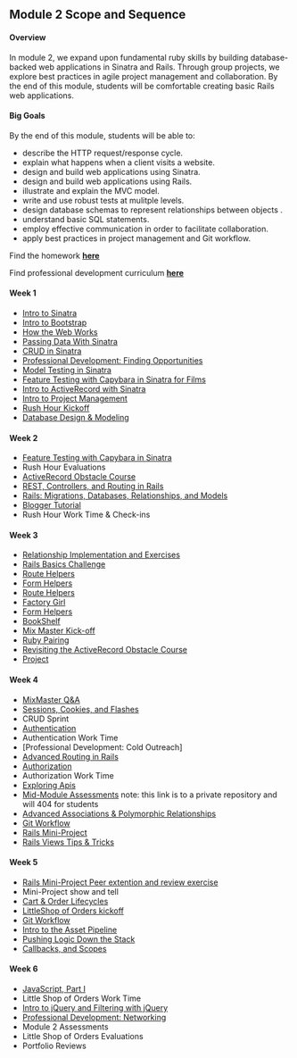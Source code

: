 ## Module 2 Scope and Sequence

#### Overview

In module 2, we expand upon fundamental ruby skills by building database-backed web applications in Sinatra and Rails. Through group projects, we explore best practices in agile project management and collaboration. By the end of this module, students will be comfortable creating basic Rails web applications. 

#### Big Goals

By the end of this module, students will be able to:

* describe the HTTP request/response cycle.
* explain what happens when a client visits a website.
* design and build web applications using Sinatra.
* design and build web applications using Rails.
* illustrate and explain the MVC model.
* write and use robust tests at mulitple levels.
* design database schemas to represent relationships between objects .
* understand basic SQL statements.
* employ effective communication in order to facilitate collaboration.
* apply best practices in project management and Git workflow.

Find the homework [__here__](https://github.com/turingschool/homework/blob/master/module-2-homework.markdown)

Find professional development curriculum [__here__](https://github.com/turingschool/professional_skills)

#### Week 1

* [Intro to Sinatra](https://github.com/turingschool/lesson_plans/blob/master/ruby_02-web_applications_with_ruby/outlines/introduction_to_sinatra.markdown)
* [Intro to Bootstrap](https://github.com/turingschool/lesson_plans/blob/master/ruby_02-web_applications_with_ruby/outlines/introduction_to_bootstrap_v2.md)
* [How the Web Works](https://github.com/turingschool/lesson_plans/blob/master/ruby_02-web_applications_with_ruby/outlines/how_the_web_works.markdown)
* [Passing Data With Sinatra](https://github.com/case-eee/shopping)
* [CRUD in Sinatra](https://github.com/turingschool/lesson_plans/blob/master/ruby_02-web_applications_with_ruby/outlines/intro_to_crud_redux.markdown)
* [Professional Development: Finding Opportunities](https://github.com/turingschool/professional_skills/blob/master/finding_opportunities.md)
* [Model Testing in Sinatra](https://github.com/turingschool/lesson_plans/blob/master/ruby_02-web_applications_with_ruby/outlines/model_testing_in_sinatra_with_films.md)
* [Feature Testing with Capybara in Sinatra for Films](https://github.com/turingschool/lesson_plans/blob/master/ruby_02-web_applications_with_ruby/outlines/feature_testing_in_sinatra_with_films.markdown)
* [Intro to ActiveRecord with Sinatra](https://github.com/turingschool/lesson_plans/blob/master/ruby_02-web_applications_with_ruby/outlines/intro_to_active_record_in_sinatra.markdown)
* [Intro to Project Management](https://github.com/turingschool/lesson_plans/blob/master/ruby_02-web_applications_with_ruby/outlines/intro_to_project_management.markdown)
* [Rush Hour Kickoff](https://github.com/turingschool/curriculum/blob/master/source/projects/rush_hour.md)
* [Database Design & Modeling](https://github.com/turingschool/lesson_plans/blob/master/ruby_02-web_applications_with_ruby/outlines/visualising_and_implementing_database_relationships.markdown)

#### Week 2

* [Feature Testing with Capybara in Sinatra](https://github.com/turingschool/lesson_plans/blob/master/ruby_02-web_applications_with_ruby/outlines/feature_testing_in_sinatra_with_capybara.markdown)
* Rush Hour Evaluations
* [ActiveRecord Obstacle Course](https://github.com/turingschool/lesson_plans/blob/master/ruby_02-web_applications_with_ruby/outlines/active_record_obstacle_course.markdown)
* [REST, Controllers, and Routing in Rails](https://github.com/turingschool/lesson_plans/blob/master/ruby_02-web_applications_with_ruby/outlines/rest_routing_and_controllers_in_rails.markdown)
* [Rails: Migrations, Databases, Relationships, and Models](https://github.com/turingschool/lesson_plans/blob/master/ruby_02-web_applications_with_ruby/outlines/models_databases_relationships.markdown)
* [Blogger Tutorial](http://tutorials.jumpstartlab.com/projects/blogger.html)
* Rush Hour Work Time & Check-ins

#### Week 3

* [Relationship Implementation and Exercises](https://github.com/turingschool-examples/relationship_practice_exercises)
* [Rails Basics Challenge](https://github.com/turingschool/challenges/blob/master/models_databases_relationships_routes_controllers_oh_my.markdown)
* [Route Helpers](https://github.com/turingschool/lesson_plans/blob/master/ruby_02-web_applications_with_ruby/outlines/route_helpers.md)
* [Form Helpers](https://github.com/turingschool/lesson_plans/blob/master/ruby_02-web_applications_with_ruby/outlines/form_helpers_rails.markdown)
* [Route Helpers](https://github.com/turingschool/lesson_plans/blob/master/ruby_02-web_applications_with_ruby/outlines/route_helpers.md)
* [Factory Girl](https://github.com/turingschool/lesson_plans/blob/master/ruby_02-web_applications_with_ruby/outlines/factory_documentation.md)
* [Form Helpers](https://github.com/turingschool/lesson_plans/blob/master/ruby_02-web_applications_with_ruby/outlines/form_helpers_rails.markdown)
* [BookShelf](https://github.com/turingschool/lesson_plans/blob/master/ruby_02-web_applications_with_ruby/outlines/forms_primer.markdown)
* [Mix Master Kick-off](https://github.com/turingschool/lesson_plans/tree/master/ruby_02-web_applications_with_ruby/mix_master)
* [Ruby Pairing]()
* [Revisiting the ActiveRecord Obstacle Course](https://github.com/turingschool/lesson_plans/blob/master/ruby_02-web_applications_with_ruby/outlines/active_record_obstacle_course.markdown)
* [Project]()

#### Week 4

* [MixMaster Q&A](https://github.com/turingschool/lesson_plans/tree/master/ruby_02-web_applications_with_ruby/mix_master)
* [Sessions, Cookies, and Flashes](https://github.com/turingschool/lesson_plans/blob/master/ruby_02-web_applications_with_ruby/outlines/sessions_cookies_flashes.markdown)
* CRUD Sprint
* [Authentication](https://github.com/turingschool/lesson_plans/blob/master/ruby_02-web_applications_with_ruby/outlines/authentication.markdown)
* Authentication Work Time
* [Professional Development: Cold Outreach]
* [Advanced Routing in Rails](https://github.com/turingschool/lesson_plans/blob/master/ruby_02-web_applications_with_ruby/outlines/advanced_routing_rails.markdown)
* [Authorization](https://github.com/turingschool/lesson_plans/blob/master/ruby_02-web_applications_with_ruby/outlines/authorization-in-rails.markdown)
* Authorization Work Time
* [Exploring Apis](https://github.com/turingschool/lesson_plans/blob/master/ruby_02-web_applications_with_ruby/outlines/exploring_apis.markdown)
* [Mid-Module Assessments](https://github.com/turingschool/assessment_challenges/blob/master/module_2_diagnostic.markdown) note: this link is to a private repository and will 404 for students
* [Advanced Associations & Polymorphic Relationships](https://github.com/turingschool/lesson_plans/blob/master/ruby_02-web_applications_with_ruby/outlines/advanced_associations.markdown)
* [Git Workflow](https://github.com/turingschool/lesson_plans/blob/master/ruby_02-web_applications_with_ruby/outlines/small_team_git_workflow.md)
* [Rails Mini-Project](https://github.com/turingschool/challenges/blob/master/rails-mini-project.markdown)
* [Rails Views Tips & Tricks](https://github.com/turingschool/lesson_plans/blob/master/ruby_02-web_applications_with_ruby/outlines/rails_views_tips_and_techniques.markdown)

#### Week 5

* [Rails Mini-Project Peer extention and review exercise](https://github.com/turingschool/lesson_plans/blob/master/ruby_02-web_applications_with_ruby/outlines/mini-project-gem-implementation.md)
* Mini-Project show and tell
* [Cart & Order Lifecycles](https://github.com/turingschool/lesson_plans/blob/master/ruby_02-web_applications_with_ruby/outlines/cart_implementation.markdown)
* [LittleShop of Orders kickoff](https://github.com/turingschool/curriculum/blob/master/source/projects/little_shop.markdown)
* [Git Workflow](https://github.com/turingschool/lesson_plans/blob/master/ruby_02-web_applications_with_ruby/outlines/git_workflows.markdown)
* [Intro to the Asset Pipeline](https://github.com/turingschool/lesson_plans/blob/master/ruby_02-web_applications_with_ruby/outlines/intro_to_the_asset_pipeline.markdown)
* [Pushing Logic Down the Stack](http://tutorials.jumpstartlab.com/topics/architecture/pushing_logic_down_the_stack.html)
* [Callbacks, and Scopes](https://github.com/turingschool-examples/turing-scholarbot)

#### Week 6

* [JavaScript, Part I](https://github.com/turingschool/lesson_plans/blob/master/ruby_02-web_applications_with_ruby/outlines/introduction_to_javascript.markdown)
* Little Shop of Orders Work Time
* [Intro to jQuery and Filtering with jQuery](https://github.com/turingschool/lesson_plans/blob/master/ruby_02-web_applications_with_ruby/outlines/introduction_to_jquery.markdown)
* [Professional Development: Networking](https://github.com/turingschool/professional_skills/blob/master/networking.md)
* Module 2 Assessments
* Little Shop of Orders Evaluations
* Portfolio Reviews

